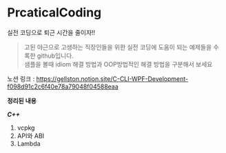 # PrcaticalCoding

실전 코딩으로 퇴근 시간을 줄이자!!

> 고된 야근으로 고생하는 직장인들을 위한 실전 코딩에 도움이 되는 예제들을 수록한 github입니다.   
>  샘플을 볼때 idiom 해결 방법과 OOP방법적인 해결 방법을 구분해서 보세요

노션 링크 : https://gellston.notion.site/C-CLI-WPF-Development-f098d91c2c6f40e78a79048f04588eaa

**정리된 내용**

***C++***  
1. vcpkg 
2. API와 ABI
3. Lambda